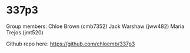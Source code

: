 # 337p3

Group members: Chloe Brown (cmb7352)
Jack Warshaw (jww482)
Maria Trejos (jmt520)

Github repo here: https://github.com/chloemb/337p3
